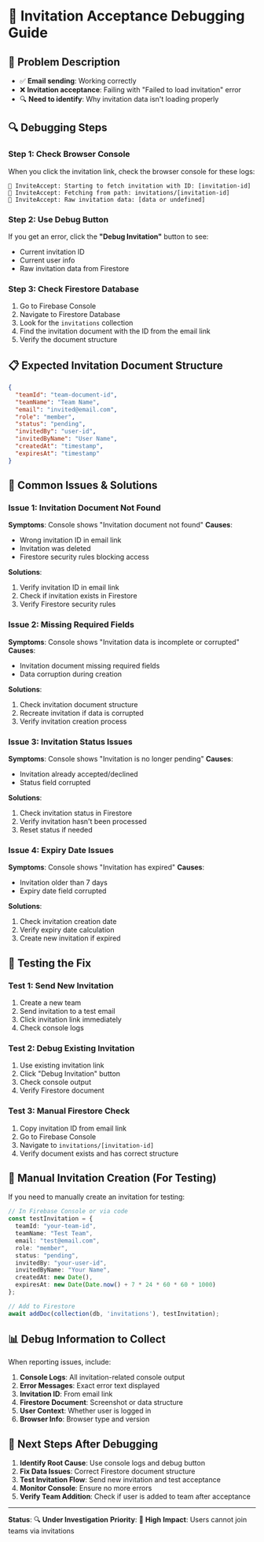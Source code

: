 # 🐛 Invitation Acceptance Debugging Guide

## 🚨 **Problem Description**
- ✅ **Email sending**: Working correctly
- ❌ **Invitation acceptance**: Failing with "Failed to load invitation" error
- 🔍 **Need to identify**: Why invitation data isn't loading properly

## 🔍 **Debugging Steps**

### **Step 1: Check Browser Console**
When you click the invitation link, check the browser console for these logs:

```
📧 InviteAccept: Starting to fetch invitation with ID: [invitation-id]
📧 InviteAccept: Fetching from path: invitations/[invitation-id]
📧 InviteAccept: Raw invitation data: [data or undefined]
```

### **Step 2: Use Debug Button**
If you get an error, click the **"Debug Invitation"** button to see:
- Current invitation ID
- Current user info
- Raw invitation data from Firestore

### **Step 3: Check Firestore Database**
1. Go to Firebase Console
2. Navigate to Firestore Database
3. Look for the `invitations` collection
4. Find the invitation document with the ID from the email link
5. Verify the document structure

## 📋 **Expected Invitation Document Structure**

```json
{
  "teamId": "team-document-id",
  "teamName": "Team Name",
  "email": "invited@email.com",
  "role": "member",
  "status": "pending",
  "invitedBy": "user-id",
  "invitedByName": "User Name",
  "createdAt": "timestamp",
  "expiresAt": "timestamp"
}
```

## 🚨 **Common Issues & Solutions**

### **Issue 1: Invitation Document Not Found**
**Symptoms**: Console shows "Invitation document not found"
**Causes**:
- Wrong invitation ID in email link
- Invitation was deleted
- Firestore security rules blocking access

**Solutions**:
1. Verify invitation ID in email link
2. Check if invitation exists in Firestore
3. Verify Firestore security rules

### **Issue 2: Missing Required Fields**
**Symptoms**: Console shows "Invitation data is incomplete or corrupted"
**Causes**:
- Invitation document missing required fields
- Data corruption during creation

**Solutions**:
1. Check invitation document structure
2. Recreate invitation if data is corrupted
3. Verify invitation creation process

### **Issue 3: Invitation Status Issues**
**Symptoms**: Console shows "Invitation is no longer pending"
**Causes**:
- Invitation already accepted/declined
- Status field corrupted

**Solutions**:
1. Check invitation status in Firestore
2. Verify invitation hasn't been processed
3. Reset status if needed

### **Issue 4: Expiry Date Issues**
**Symptoms**: Console shows "Invitation has expired"
**Causes**:
- Invitation older than 7 days
- Expiry date field corrupted

**Solutions**:
1. Check invitation creation date
2. Verify expiry date calculation
3. Create new invitation if expired

## 🧪 **Testing the Fix**

### **Test 1: Send New Invitation**
1. Create a new team
2. Send invitation to a test email
3. Click invitation link immediately
4. Check console logs

### **Test 2: Debug Existing Invitation**
1. Use existing invitation link
2. Click "Debug Invitation" button
3. Check console output
4. Verify Firestore document

### **Test 3: Manual Firestore Check**
1. Copy invitation ID from email link
2. Go to Firebase Console
3. Navigate to `invitations/[invitation-id]`
4. Verify document exists and has correct structure

## 🔧 **Manual Invitation Creation (For Testing)**

If you need to manually create an invitation for testing:

```typescript
// In Firebase Console or via code
const testInvitation = {
  teamId: "your-team-id",
  teamName: "Test Team",
  email: "test@email.com",
  role: "member",
  status: "pending",
  invitedBy: "your-user-id",
  invitedByName: "Your Name",
  createdAt: new Date(),
  expiresAt: new Date(Date.now() + 7 * 24 * 60 * 60 * 1000)
};

// Add to Firestore
await addDoc(collection(db, 'invitations'), testInvitation);
```

## 📊 **Debug Information to Collect**

When reporting issues, include:

1. **Console Logs**: All invitation-related console output
2. **Error Messages**: Exact error text displayed
3. **Invitation ID**: From email link
4. **Firestore Document**: Screenshot or data structure
5. **User Context**: Whether user is logged in
6. **Browser Info**: Browser type and version

## 🚀 **Next Steps After Debugging**

1. **Identify Root Cause**: Use console logs and debug button
2. **Fix Data Issues**: Correct Firestore document structure
3. **Test Invitation Flow**: Send new invitation and test acceptance
4. **Monitor Console**: Ensure no more errors
5. **Verify Team Addition**: Check if user is added to team after acceptance

---

**Status**: 🔍 **Under Investigation**
**Priority**: 🔴 **High**
**Impact**: Users cannot join teams via invitations












